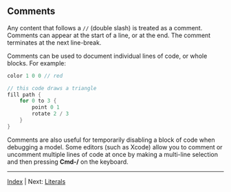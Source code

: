 Comments
---

Any content that follows a `//` (double slash) is treated as a comment. Comments can appear at the start of a line, or at the end. The comment terminates at the next line-break.

Comments can be used to document individual lines of code, or whole blocks. For example:

```swift
color 1 0 0 // red

// this code draws a triangle
fill path {
    for 0 to 3 {
        point 0 1
        rotate 2 / 3
    }
}
```

Comments are also useful for temporarily disabling a block of code when debugging a model. Some editors (such as Xcode) allow you to comment or uncomment multiple lines of code at once by making a multi-line selection and then pressing **Cmd-/** on the keyboard.

---
[Index](index.md) | Next: [Literals](literals.md)
